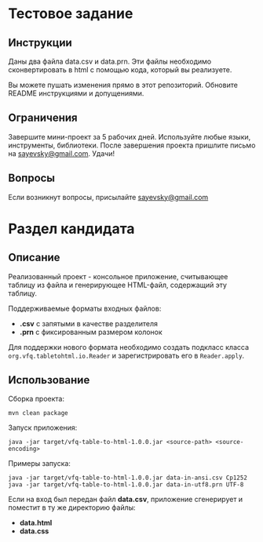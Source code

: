 # Тестовое задание

## Инструкции

Даны два файла data.csv и data.prn. Эти файлы необходимо сконвертировать в html с помощью кода, который вы реализуете.

Вы можете пушать изменения прямо в этот репозиторий. Обновите README инструкциями и допущениями.

## Ограничения

Завершите мини-проект за 5 рабочих дней. Используйте любые языки, инструменты, библиотеки.
После завершения проекта пришлите письмо на sayevsky@gmail.com.
Удачи!

## Вопросы

Если возникнут вопросы, присылайте sayevsky@gmail.com

# Раздел кандидата

## Описание

Реализованный проект - консольное приложение, считывающее таблицу из файла и генерирующее HTML-файл, содержащий эту таблицу.

Поддерживаемые форматы входных файлов:
- **.csv** с запятыми в качестве разделителя
- **.prn** с фиксированным размером колонок

Для поддержки нового формата необходимо создать подкласс класса `org.vfq.tabletohtml.io.Reader` и зарегистрировать его в `Reader.apply`.

## Использование

Сборка проекта:
```
mvn clean package
```
Запуск приложения:
```
java -jar target/vfq-table-to-html-1.0.0.jar <source-path> <source-encoding>
```
Примеры запуска:
```
java -jar target/vfq-table-to-html-1.0.0.jar data-in-ansi.csv Cp1252
java -jar target/vfq-table-to-html-1.0.0.jar data-in-utf8.prn UTF-8
```
Если на вход был передан файл **data.csv**, приложение сгенерирует и поместит в ту же директорию файлы:
- **data.html**
- **data.css**
